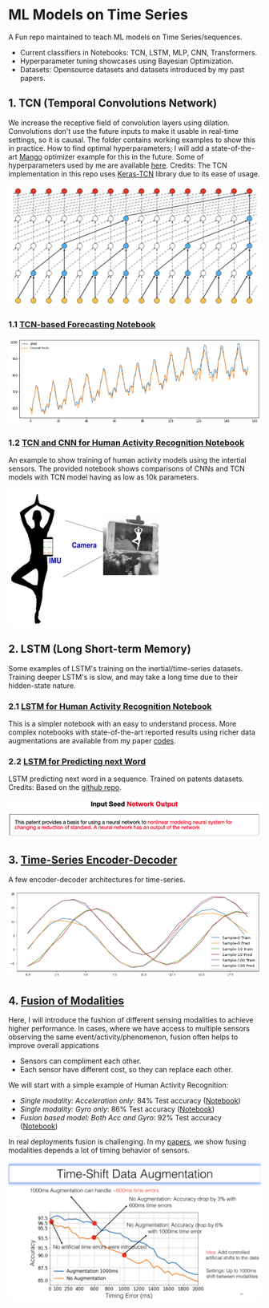 # ML Models on Time Series
A Fun repo maintained to teach ML models on Time Series/sequences.
- Current classifiers in Notebooks: TCN, LSTM, MLP, CNN, Transformers.  
- Hyperparameter tuning showcases using Bayesian Optimization.
- Datasets: Opensource datasets and datasets introduced by my past papers.

## 1. TCN (Temporal Convolutions Network)
We increase the receptive field of convolution layers using dilation. Convolutions don't use the future inputs to make it usable in real-time settings, so it is causal. The folder contains working examples to show this in practice. How to find optimal hyperparameters; I will add a state-of-the-art [Mango](https://github.com/ARM-software/mango) optimizer example for this in the future. Some of hyperparameters used by me are available [here](https://github.com/ARM-software/mango/blob/master/benchmarking/Parameter_Spaces_Evaluated.ipynb). Credits: The TCN implementation in this repo uses [Keras-TCN](https://github.com/philipperemy/keras-tcn) library due to its ease of usage.

![TCN Network](TCN/TCN-filed.png)

### 1.1 [TCN-based Forecasting Notebook](https://github.com/sandeep-iitr/ML_Models_on_Time_Series/blob/main/TCN/TCN_Forecasting.ipynb) 

![TCN Forecasting](TCN/TCN_Forecasting.png)

### 1.2 [TCN and CNN for Human Activity Recognition Notebook](https://github.com/sandeep-iitr/ML_Models_on_Time_Series/blob/main/TCN/TCN_Human_Activity_UCI.ipynb)
An example to show training of human activity models using the intertial sensors. The provided notebook shows comparisons of CNNs and TCN models with TCN model having as low as 10k parameters. 

![Human Activity](TCN/human_activity.jpg)

## 2. LSTM (Long Short-term Memory)
Some examples of LSTM's training on the inertial/time-series datasets. Training deeper LSTM's is slow, and may take a long time due to their hidden-state nature. 

### 2.1 [LSTM for Human Activity Recognition Notebook](https://github.com/sandeep-iitr/ML_Models_on_Time_Series/blob/main/LSTM/LSTM_Human_Activity_UCI.ipynb)
This is a simpler notebook with an easy to understand process. 
More complex notebooks with state-of-the-art reported results using richer data augmentations are available from my paper [codes](https://github.com/nesl/Robust-Deep-Learning-Pipeline).

### 2.2 [LSTM for Predicting next Word](https://github.com/sandeep-iitr/ML_Models_on_Time_Series/blob/main/RNN/RNN_Quick_start.ipynb)
LSTM predicting next word in a sequence. Trained on patents datasets. Credits: Based on the [github repo](https://github.com/WillKoehrsen/recurrent-neural-networks).

![LSTM Network](RNN/RNN_on_Text.png)

## 3. [Time-Series Encoder-Decoder](https://github.com/sandeep-iitr/ML_Models_on_Time_Series/tree/main/CNN)
A few encoder-decoder architectures for time-series.

![CNN Network](CNN/Timeseries.png)

## 4. [Fusion of Modalities](https://github.com/sandeep-iitr/ML_Models_on_Time_Series/tree/main/Fushion)
Here, I will introduce the fushion of different sensing modalities to achieve higher performance.
In cases, where we have access to multiple sensors observing the same event/activity/phenomenon, fusion often
helps to improve overall appications
- Sensors can compliment each other. 
- Each sensor have different cost, so they can replace each other.

We will start with a simple example of Human Activity Recognition:
- *Single modality: Acceleration only*: 84% Test accuracy ([Notebook](https://github.com/sandeep-iitr/ML_Models_on_Time_Series/blob/main/Fushion/Fusion_Getting_Started_1.ipynb))
- *Single modality: Gyro only*: 86% Test accuracy ([Notebook](https://github.com/sandeep-iitr/ML_Models_on_Time_Series/blob/main/Fushion/Fusion_Getting_Started_1.ipynb))
- *Fusion based model: Both Acc and Gyro*: 92% Test accuracy ([Notebook](https://github.com/sandeep-iitr/ML_Models_on_Time_Series/blob/main/Fushion/Fusion_Getting_Started_2.ipynb))
 
In real deployments fusion is challenging. In my [papers](https://drive.google.com/file/d/18OO23Xc9lwbAkR8w6abiaC9w_DFv2USs/view), we show fusing modalities 
depends a lot of timing behavior of sensors.

![Time Augmentation](Fushion/timing_augmentation.png)
